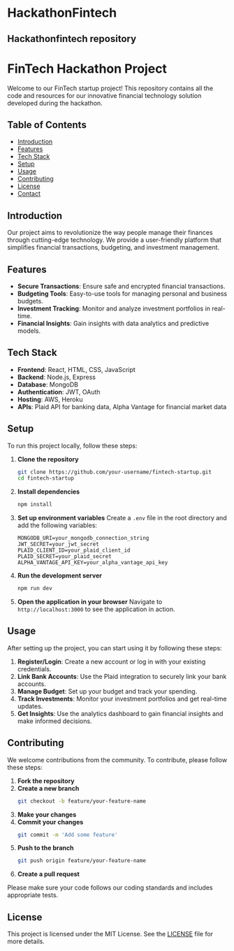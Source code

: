 # HackathonFintech
Hackathonfintech repository
---

# FinTech Hackathon Project

Welcome to our FinTech startup project! This repository contains all the code and resources for our innovative financial technology solution developed during the hackathon.

## Table of Contents

- [Introduction](#introduction)
- [Features](#features)
- [Tech Stack](#tech-stack)
- [Setup](#setup)
- [Usage](#usage)
- [Contributing](#contributing)
- [License](#license)
- [Contact](#contact)

## Introduction

Our project aims to revolutionize the way people manage their finances through cutting-edge technology. We provide a user-friendly platform that simplifies financial transactions, budgeting, and investment management.

## Features

- **Secure Transactions**: Ensure safe and encrypted financial transactions.
- **Budgeting Tools**: Easy-to-use tools for managing personal and business budgets.
- **Investment Tracking**: Monitor and analyze investment portfolios in real-time.
- **Financial Insights**: Gain insights with data analytics and predictive models.

## Tech Stack

- **Frontend**: React, HTML, CSS, JavaScript
- **Backend**: Node.js, Express
- **Database**: MongoDB
- **Authentication**: JWT, OAuth
- **Hosting**: AWS, Heroku
- **APIs**: Plaid API for banking data, Alpha Vantage for financial market data

## Setup

To run this project locally, follow these steps:

1. **Clone the repository**
    ```bash
    git clone https://github.com/your-username/fintech-startup.git
    cd fintech-startup
    ```

2. **Install dependencies**
    ```bash
    npm install
    ```

3. **Set up environment variables**
    Create a `.env` file in the root directory and add the following variables:
    ```plaintext
    MONGODB_URI=your_mongodb_connection_string
    JWT_SECRET=your_jwt_secret
    PLAID_CLIENT_ID=your_plaid_client_id
    PLAID_SECRET=your_plaid_secret
    ALPHA_VANTAGE_API_KEY=your_alpha_vantage_api_key
    ```

4. **Run the development server**
    ```bash
    npm run dev
    ```

5. **Open the application in your browser**
    Navigate to `http://localhost:3000` to see the application in action.

## Usage

After setting up the project, you can start using it by following these steps:

1. **Register/Login**: Create a new account or log in with your existing credentials.
2. **Link Bank Accounts**: Use the Plaid integration to securely link your bank accounts.
3. **Manage Budget**: Set up your budget and track your spending.
4. **Track Investments**: Monitor your investment portfolios and get real-time updates.
5. **Get Insights**: Use the analytics dashboard to gain financial insights and make informed decisions.

## Contributing

We welcome contributions from the community. To contribute, please follow these steps:

1. **Fork the repository**
2. **Create a new branch**
    ```bash
    git checkout -b feature/your-feature-name
    ```
3. **Make your changes**
4. **Commit your changes**
    ```bash
    git commit -m 'Add some feature'
    ```
5. **Push to the branch**
    ```bash
    git push origin feature/your-feature-name
    ```
6. **Create a pull request**

Please make sure your code follows our coding standards and includes appropriate tests.

## License

This project is licensed under the MIT License. See the [LICENSE](LICENSE) file for more details.
